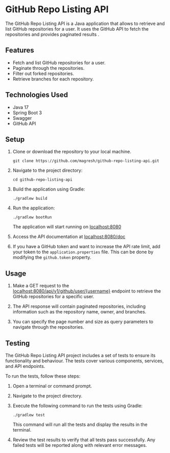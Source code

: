 # GitHub Repo Listing API

The GitHub Repo Listing API is a Java application that allows to retrieve and list GitHub repositories for a user. It uses the GitHub API to fetch the repositories and provides paginated results .

## Features

- Fetch and list GitHub repositories for a user.
- Paginate through the repositories.
- Filter out forked repositories.
- Retrieve branches for each repository.

## Technologies Used

- Java 17
- Spring Boot 3
- Swagger
- GitHub API

## Setup

1. Clone or download the repository to your local machine.
   ```shell
   git clone https://github.com/magresh/github-repo-listing-api.git
   ```

2. Navigate to the project directory:
   ```shell
   cd github-repo-listing-api
   ```

3. Build the application using Gradle:
   ```shell
   ./gradlew build
   ```
4. Run the application:
   ```shell
   ./gradlew bootRun
   ```
   The application will start running on [localhost:8080](http://localhost:8080)


5. Access the API documentation at [localhost:8080/doc](http://localhost:8080/doc)


6. If you have a GitHub token and want to increase the API rate limit, add your token to the `application.properties` file. This can be done by modifying the `github.token` property.

## Usage

1. Make a GET request to the [localhost:8080/api/v1/github/user/{username}](http://localhost:8080/api/v1/github/user/) endpoint to retrieve the GitHub repositories for a specific user.

2. The API response will contain paginated repositories, including information such as the repository name, owner, and branches.

3. You can specify the page number and size as query parameters to navigate through the repositories.

## Testing

The GitHub Repo Listing API project includes a set of tests to ensure its functionality and behaviour. The tests cover various components, services, and API endpoints.

To run the tests, follow these steps:

1. Open a terminal or command prompt.

2. Navigate to the project directory.

3. Execute the following command to run the tests using Gradle:

   ```shell
   ./gradlew test
   ```
    This command will run all the tests and display the results in the terminal.

5. Review the test results to verify that all tests pass successfully. Any failed tests will be reported along with relevant error messages.